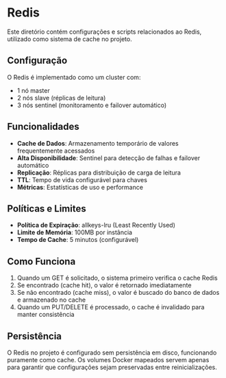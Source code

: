 # Redis

Este diretório contém configurações e scripts relacionados ao Redis, utilizado como sistema de cache no projeto.

## Configuração

O Redis é implementado como um cluster com:
- 1 nó master
- 2 nós slave (réplicas de leitura)
- 3 nós sentinel (monitoramento e failover automático)

## Funcionalidades

- **Cache de Dados**: Armazenamento temporário de valores frequentemente acessados
- **Alta Disponibilidade**: Sentinel para detecção de falhas e failover automático
- **Replicação**: Réplicas para distribuição de carga de leitura
- **TTL**: Tempo de vida configurável para chaves
- **Métricas**: Estatísticas de uso e performance

## Políticas e Limites

- **Política de Expiração**: allkeys-lru (Least Recently Used)
- **Limite de Memória**: 100MB por instância
- **Tempo de Cache**: 5 minutos (configurável)

## Como Funciona

1. Quando um GET é solicitado, o sistema primeiro verifica o cache Redis
2. Se encontrado (cache hit), o valor é retornado imediatamente
3. Se não encontrado (cache miss), o valor é buscado do banco de dados e armazenado no cache
4. Quando um PUT/DELETE é processado, o cache é invalidado para manter consistência

## Persistência

O Redis no projeto é configurado sem persistência em disco, funcionando puramente como cache.
Os volumes Docker mapeados servem apenas para garantir que configurações sejam preservadas
entre reinicializações. 